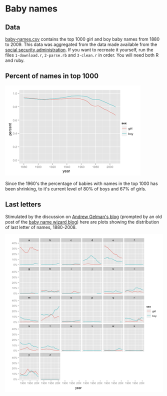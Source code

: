 Baby names
==========

Data
----

[baby-names.csv](baby-names.csv) contains the top 1000 girl and boy baby names from 1880 to 2009.  This data was aggregated from the data made available from the [social security administration](http://www.ssa.gov/OACT/babynames/).  If you want to recreate it yourself, run the files `1-download.r`, `2-parse.rb` and `3-clean.r` in order.  You will need both R and ruby.

Percent of names in top 1000
----------------------------

![Percent of baby names in top 1000](images/ofall.png?raw=true)

Since the 1960's the percentage of babies with names in the top 1000 has been shrinking, to it's current level of 80% of boys and 67% of girls.

Last letters
-------------

Stimulated by the discussion on [Andrew Gelman's blog](http://www.stat.columbia.edu/~cook/movabletype/archives/2009/05/where_all_boys.html) (prompted by an old post of the [baby name wizard blog](http://www.babynamewizard.com/archives/2007/7/where-all-boys-end-up-nowadays)) here are plots showing the distribution of last letter of names, 1880-2008.

![Distribution of last letter of baby names](images/last-letter.png?raw=true)
